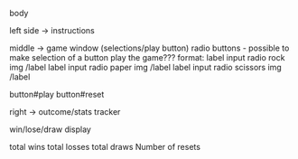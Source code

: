 body

left side -> instructions

middle -> game window (selections/play button)
radio buttons - possible to make selection of a button play the game???
format:
label
    input radio rock
    img
/label
label
    input radio paper
    img
/label
label
    input radio scissors
    img
/label

button#play
button#reset

right -> outcome/stats tracker

win/lose/draw display

total wins
total losses
total draws
Number of resets